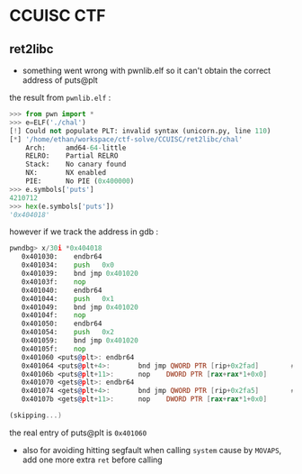 # CCUISC CTF

## ret2libc
- something went wrong with pwnlib.elf so it can't obtain the correct address of puts@plt

the result from `pwnlib.elf` :

```python
>>> from pwn import *
>>> e=ELF('./chal')
[!] Could not populate PLT: invalid syntax (unicorn.py, line 110)
[*] '/home/ethan/workspace/ctf-solve/CCUISC/ret2libc/chal'
    Arch:     amd64-64-little
    RELRO:    Partial RELRO
    Stack:    No canary found
    NX:       NX enabled
    PIE:      No PIE (0x400000)
>>> e.symbols['puts']
4210712
>>> hex(e.symbols['puts'])
'0x404018'
```

however if we track the address in gdb :

```asm
pwndbg> x/30i *0x404018
   0x401030:    endbr64
   0x401034:    push   0x0
   0x401039:    bnd jmp 0x401020
   0x40103f:    nop
   0x401040:    endbr64
   0x401044:    push   0x1
   0x401049:    bnd jmp 0x401020
   0x40104f:    nop
   0x401050:    endbr64
   0x401054:    push   0x2
   0x401059:    bnd jmp 0x401020
   0x40105f:    nop
   0x401060 <puts@plt>: endbr64
   0x401064 <puts@plt+4>:       bnd jmp QWORD PTR [rip+0x2fad]        # 0x404018 <puts@got.plt>
   0x40106b <puts@plt+11>:      nop    DWORD PTR [rax+rax*1+0x0]
   0x401070 <gets@plt>: endbr64
   0x401074 <gets@plt+4>:       bnd jmp QWORD PTR [rip+0x2fa5]        # 0x404020 <gets@got.plt>
   0x40107b <gets@plt+11>:      nop    DWORD PTR [rax+rax*1+0x0]

(skipping...)
```

the real entry of puts@plt is `0x401060`

- also for avoiding hitting segfault when calling `system` cause by `MOVAPS`, add one more extra `ret` before calling
